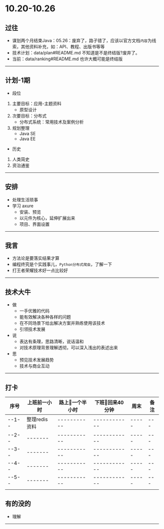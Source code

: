 #   10.20-10.26

##  过往
-   谋划两个月结束Java：05.26：废弃了，路子错了，应该以官方文档`内容`为线索，其他资料补充，如：API、教程、出版书等等
-   技术计划：data/plan#README.md 不知道是不是终结版?废弃了。
-   当前：data/ranking#README.md 也许大概可能是终结版

----


##  计划-1期
-   段位

1.  主要目标：应用-主题资料
    -   原型设计
2.  次要目标：分布式
    -   分布式系统：常用技术及案例分析
3.  规划整理
    -   Java SE
    -   Java EE

-   历史
1.  人类简史
2.  资治通鉴

----

##  安排
-   处理生活琐事
-   学习 axure
    -   安装、预览
    -   以元件为核心，延伸扩展出来
    -   项目、界面设置

----


##  我言
-   方法论是要落实结果才算
-   编程终究是个实践事儿，`Python分布式爬虫`，了解一下
-   打王者荣耀技术好一点比较好


----

##  技术大牛
-   做
    -   一手优雅的代码
    -   能有效解决各种各样的问题
    -   在不同场景下给出解决方案并熟练使用该技术
    -   引领技术发展
-   说
    -   表达有条理，思路清晰，说话温和
    -   对技术原理背景理解透彻，可以深入浅出的表述出来
-   思
    -   预见技术发展趋势
    -   技术与商业互动

----

##  打卡
| 序号 |  上班前一小时 |  路上一个半小时  |  下班回来40分钟  |  周末  | 备注 |
| ---- |  -------   | -------------  |  ------------  |  ----- | --- | 
| --1-- |  整理redis资料| -----------  |  ------------  |  ----- | --- | 
| --2-- |  -------   | -----------  |  ------------  |  ----- | --- | 
| --3-- |  -------   | -----------  |  ------------  |  ----- | --- | 
| --4-- |  -------   | -----------  |  ------------  |  ----- | --- | 
| --5-- |  -------   | -----------  |  ------------  |  ----- | --- | 
|  |  | |  | |||




##  有的没的
-   理解

----
